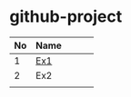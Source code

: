 # github-project


| No | Name |   |   |   |
|----|------|---|---|---|
| 1  | [Ex1](Ex1)  |   |   |   |
| 2  | Ex2  |   |   |   |
|    |      |   |   |   |
